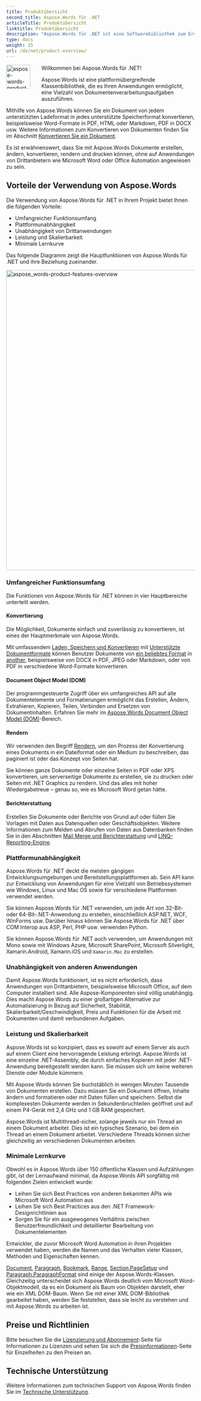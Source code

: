 ```yaml
---
title: Produktübersicht
second_title: Aspose.Words für .NET
articleTitle: Produktübersicht
linktitle: Produktübersicht
description: "Aspose.Words für .NET ist eine Softwarebibliothek zum Erstellen, Ändern, Konvertieren, Rendern und Drucken von Dokumenten, ohne auf andere Software angewiesen zu sein."
type: docs
weight: 15
url: /de/net/product-overview/
---
```


<img src="/words/net/product-overview/product-overview_1" alt="aspose-words-product" align="left" style="width:64px; margin: 0 30px 30px 0"/>

Willkommen bei Aspose.Words für .NET!

Aspose.Words ist eine plattformübergreifende Klassenbibliothek, die es Ihren Anwendungen ermöglicht, eine Vielzahl von Dokumentenverarbeitungsaufgaben auszuführen.

Mithilfe von Aspose.Words können Sie ein Dokument von jedem unterstützten Ladeformat in jedes unterstützte Speicherformat konvertieren, beispielsweise Word-Formate in PDF, HTML oder Markdown, PDF in DOCX usw. Weitere Informationen zum Konvertieren von Dokumenten finden Sie im Abschnitt [Konvertieren Sie ein Dokument](/words/de/net/convert-a-document/).

Es ist erwähnenswert, dass Sie mit Aspose.Words Dokumente erstellen, ändern, konvertieren, rendern und drucken können, ohne auf Anwendungen von Drittanbietern wie Microsoft Word oder Office Automation angewiesen zu sein.

## Vorteile der Verwendung von Aspose.Words

Die Verwendung von Aspose.Words für .NET in Ihrem Projekt bietet Ihnen die folgenden Vorteile:

- Umfangreicher Funktionsumfang
- Plattformunabhängigkeit
- Unabhängigkeit von Drittanwendungen
- Leistung und Skalierbarkeit
- Minimale Lernkurve

Das folgende Diagramm zeigt die Hauptfunktionen von Aspose.Words für .NET und ihre Beziehung zueinander.

<img src="/words/net/product-overview/aspose-words-product-features-overview.png" alt="aspose_words-product-features-overview" style="width:800px"/>

### Umfangreicher Funktionsumfang

Die Funktionen von Aspose.Words für .NET können in vier Hauptbereiche unterteilt werden.

#### Konvertierung

Die Möglichkeit, Dokumente einfach und zuverlässig zu konvertieren, ist eines der Hauptmerkmale von Aspose.Words.

Mit umfassendem [Laden, Speichern und Konvertieren](/words/de/net/loading-saving-and-converting/) mit [Unterstützte Dokumentformate](/words/de/net/supported-document-formats/) können Benutzer Dokumente von [ein beliebtes Format](https://reference.aspose.com/words/de/net/aspose.words/loadformat/) in [another](https://reference.aspose.com/words/de/net/aspose.words/saveformat/), beispielsweise von DOCX in PDF, JPEG oder Markdown, oder von PDF in verschiedene Word-Formate konvertieren.

#### Document Object Model (DOM)

Der programmgesteuerte Zugriff über ein umfangreiches API auf alle Dokumentelemente und Formatierungen ermöglicht das Erstellen, Ändern, Extrahieren, Kopieren, Teilen, Verbinden und Ersetzen von Dokumentinhalten. Erfahren Sie mehr im [Aspose.Words Document Object Model (DOM)](/words/de/net/aspose-words-document-object-model/)-Bereich.

#### Rendern

Wir verwenden den Begriff [Rendern](/words/de/net/rendering/), um den Prozess der Konvertierung eines Dokuments in ein Dateiformat oder ein Medium zu beschreiben, das paginiert ist oder das Konzept von Seiten hat.

Sie können ganze Dokumente oder einzelne Seiten in PDF oder XPS konvertieren, um serverseitige Dokumente zu erstellen, sie zu drucken oder Seiten mit .NET Graphics zu rendern. Und das alles mit hoher Wiedergabetreue – genau so, wie es Microsoft Word getan hätte.

#### Berichterstattung

Erstellen Sie Dokumente oder Berichte von Grund auf oder füllen Sie Vorlagen mit Daten aus Datenquellen oder Geschäftsobjekten. Weitere Informationen zum Melden und Abrufen von Daten aus Datenbanken finden Sie in den Abschnitten [Mail Merge und Berichterstattung](/words/net/mail-merge-and-reporting/) und [LINQ-Reporting-Engine](/words/net/linq-reporting-engine/).

### Plattformunabhängigkeit

Aspose.Words für .NET deckt die meisten gängigen Entwicklungsumgebungen und Bereitstellungsplattformen ab. Sein API kann zur Entwicklung von Anwendungen für eine Vielzahl von Betriebssystemen wie Windows, Linux und Mac OS sowie für verschiedene Plattformen verwendet werden.

Sie können Aspose.Words für .NET verwenden, um jede Art von 32-Bit- oder 64-Bit-.NET-Anwendung zu erstellen, einschließlich ASP.NET, WCF, WinForms usw. Darüber hinaus können Sie Aspose.Words für .NET über COM Interop aus ASP, Perl, PHP usw. verwenden Python.

Sie können Aspose.Words für .NET auch verwenden, um Anwendungen mit Mono sowie mit Windows Azure, Microsoft SharePoint, Microsoft Silverlight, Xamarin.Android, Xamarin.iOS und `Xamarin.Mac` zu erstellen.

### Unabhängigkeit von anderen Anwendungen

Damit Aspose.Words funktioniert, ist es nicht erforderlich, dass Anwendungen von Drittanbietern, beispielsweise Microsoft Office, auf dem Computer installiert sind. Alle Aspose-Komponenten sind völlig unabhängig. Dies macht Aspose.Words zu einer großartigen Alternative zur Automatisierung in Bezug auf Sicherheit, Stabilität, Skalierbarkeit/Geschwindigkeit, Preis und Funktionen für die Arbeit mit Dokumenten und damit verbundenen Aufgaben.

### Leistung und Skalierbarkeit

Aspose.Words ist so konzipiert, dass es sowohl auf einem Server als auch auf einem Client eine hervorragende Leistung erbringt. Aspose.Words ist eine einzelne .NET-Assembly, die durch einfaches Kopieren mit jeder .NET-Anwendung bereitgestellt werden kann. Sie müssen sich um keine weiteren Dienste oder Module kümmern.

Mit Aspose.Words können Sie buchstäblich in wenigen Minuten Tausende von Dokumenten erstellen. Dazu müssen Sie ein Dokument öffnen, Inhalte ändern und formatieren oder mit Daten füllen und speichern. Selbst die komplexesten Dokumente werden in Sekundenbruchteilen geöffnet und auf einem P4-Gerät mit 2,4 GHz und 1 GB RAM gespeichert.

Aspose.Words ist Multithread-sicher, solange jeweils nur ein Thread an einem Dokument arbeitet. Dies ist ein typisches Szenario, bei dem ein Thread an einem Dokument arbeitet. Verschiedene Threads können sicher gleichzeitig an verschiedenen Dokumenten arbeiten.

### Minimale Lernkurve

Obwohl es in Aspose.Words über 150 öffentliche Klassen und Aufzählungen gibt, ist der Lernaufwand minimal, da Aspose.Words API sorgfältig mit folgenden Zielen entwickelt wurde:

- Leihen Sie sich Best Practices von anderen bekannten APIs wie Microsoft Word Automation aus
- Leihen Sie sich Best Practices aus den .NET Framework-Designrichtlinien aus
- Sorgen Sie für ein ausgewogenes Verhältnis zwischen Benutzerfreundlichkeit und detaillierter Bearbeitung von Dokumentelementen

Entwickler, die zuvor Microsoft Word Automation in ihren Projekten verwendet haben, werden die Namen und das Verhalten vieler Klassen, Methoden und Eigenschaften kennen.

[Document](https://reference.aspose.com/words/de/net/aspose.words/document/), [Paragraph](https://reference.aspose.com/words/de/net/aspose.words/paragraph/), [Bookmark](https://reference.aspose.com/words/de/net/aspose.words/bookmark/), [Range](https://reference.aspose.com/words/de/net/aspose.words/range/), [Section.PageSetup](https://reference.aspose.com/words/de/net/aspose.words/section/pagesetup/) und [Paragraph.ParagraphFormat](https://reference.aspose.com/words/de/net/aspose.words/paragraphformat/) sind einige der Aspose.Words-Klassen. Gleichzeitig unterscheidet sich Aspose.Words deutlich vom Microsoft Word-Objektmodell, da es ein Dokument als Baum von Objekten darstellt, eher wie ein XML DOM-Baum. Wenn Sie mit einer XML DOM-Bibliothek gearbeitet haben, werden Sie feststellen, dass sie leicht zu verstehen und mit Aspose.Words zu arbeiten ist.

## Preise und Richtlinien

Bitte besuchen Sie die [Lizenzierung und Abonnement](/words/de/net/licensing/)-Seite für Informationen zu Lizenzen und sehen Sie sich die [Preisinformationen](https://purchase.aspose.com/pricing/words/family/)-Seite für Einzelheiten zu den Preisen an.

## Technische Unterstützung

Weitere Informationen zum technischen Support von Aspose.Words finden Sie im [Technische Unterstützung](/words/de/net/technical-support/).

